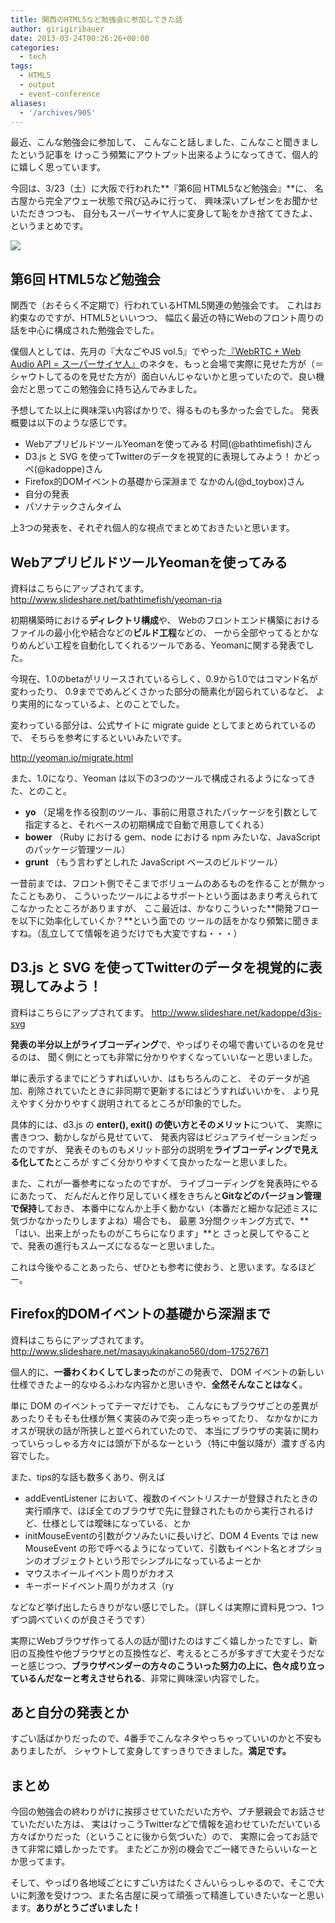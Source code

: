 ```yaml
---
title: 関西のHTML5など勉強会に参加してきた話
author: girigiribauer
date: 2013-03-24T00:26:26+00:00
categories:
  - tech
tags:
  - HTML5
  - output
  - event-conference
aliases:
  - '/archives/905'
---
```

最近、こんな勉強会に参加して、 こんなこと話しました、こんなこと聞きましたという記事を けっこう頻繁にアウトプット出来るようになってきて、個人的に嬉しく思っています。

今回は、3/23（土）に大阪で行われた**『第6回 HTML5など勉強会』**に、 名古屋から完全アウェー状態で飛び込みに行って、 興味深いプレゼンをお聞かせいただきつつも、 自分もスーパーサイヤ人に変身して恥をかき捨ててきたよ、というまとめです。

![][1]

## 第6回 HTML5など勉強会

関西で（おそらく不定期で）行われているHTML5関連の勉強会です。 これはお約束なのですが、HTML5といいつつ、 幅広く最近の特にWebのフロント周りの話を中心に構成された勉強会でした。

僕個人としては、先月の『大なごやJS vol.5』でやった[『WebRTC + Web Audio API = スーパーサイヤ人』][2]のネタを、もっと会場で実際に見せた方が（＝シャウトしてるのを見せた方が）面白いんじゃないかと思っていたので、良い機会だと思ってこの勉強会に持ち込んでみました。

予想してた以上に興味深い内容ばかりで、得るものも多かった会でした。 発表概要は以下のような感じです。

  * WebアプリビルドツールYeomanを使ってみる 村岡(@bathtimefish)さん
  * D3.js と SVG を使ってTwitterのデータを視覚的に表現してみよう！ かどっぺ(@kadoppe)さん
  * Firefox的DOMイベントの基礎から深淵まで なかのん(@d_toybox)さん
  * 自分の発表
  * パソナテックさんタイム

上3つの発表を、それぞれ個人的な視点でまとめておきたいと思います。

## WebアプリビルドツールYeomanを使ってみる

資料はこちらにアップされてます。 <http://www.slideshare.net/bathtimefish/yeoman-ria>

初期構築時における**ディレクトリ構成**や、 Webのフロントエンド構築におけるファイルの最小化や結合などの**ビルド工程**などの、 一から全部やってるとかなりめんどい工程を自動化してくれるツールである、Yeomanに関する発表でした。

今現在、1.0のbetaがリリースされているらしく、0.9から1.0ではコマンド名が変わったり、 0.9まででめんどくさかった部分の簡素化が図られているなど、 より実用的になっているよ、とのことでした。

変わっている部分は、公式サイトに migrate guide としてまとめられているので、 そちらを参考にするといいみたいです。

<http://yeoman.io/migrate.html>

また、1.0になり、Yeoman は以下の3つのツールで構成されるようになってきた、とのこと。

  * **yo** （足場を作る役割のツール、事前に用意されたパッケージを引数として指定すると、それベースの初期構成で自動で用意してくれる）
  * **bower** （Ruby における gem、node における npm みたいな、JavaScriptのパッケージ管理ツール）
  * **grunt** （もう言わずとしれた JavaScript ベースのビルドツール）

一昔前までは、フロント側でそこまでボリュームのあるものを作ることが無かったこともあり、 こういったツールによるサポートという面はあまり考えられてこなかったところがありますが、 ここ最近は、かなりこういった**開発フローを以下に効率化していくか？**という面での ツールの話をかなり頻繁に聞きますね。（乱立してて情報を追うだけでも大変ですね・・・）

## D3.js と SVG を使ってTwitterのデータを視覚的に表現してみよう！

資料はこちらにアップされてます。 <http://www.slideshare.net/kadoppe/d3js-svg>

**発表の半分以上がライブコーディング**で、やっぱりその場で書いているのを見せるのは、 聞く側にとっても非常に分かりやすくなっていいなーと思いました。

単に表示するまでにどうすればいいか、はもちろんのこと、 そのデータが追加、削除されていたときに非同期で更新するにはどうすればいいかを、 より見えやすく分かりやすく説明されてるところが印象的でした。

具体的には、d3.js の **enter(), exit() の使い方とそのメリット**について、 実際に書きつつ、動かしながら見せていて、 発表内容はビジュアライゼーションだったのですが、 発表そのものもメリット部分の説明を**ライブコーディングで見える化してた**ところが すごく分かりやすくて良かったなーと思いました。

また、これが一番参考になったのですが、 ライブコーディングを発表時にやるにあたって、 だんだんと作り足していく様をきちんと**Gitなどのバージョン管理で保持**しておき、 本番中になんか上手く動かない（本番だと細かな記述ミスに気づかなかったりしますよね）場合でも、 最悪 3分間クッキング方式で、**「はい、出来上がったものがこちらになります」**と さっと戻してやることで、発表の進行もスムーズになるなーと思いました。

これは今後やることあったら、ぜひとも参考に使おう、と思います。なるほどー。

## Firefox的DOMイベントの基礎から深淵まで

資料はこちらにアップされてます。 <http://www.slideshare.net/masayukinakano560/dom-17527671>

個人的に、**一番わくわくしてしまった**のがこの発表で、 DOM イベントの新しい仕様できたよー的なゆるふわな内容かと思いきや、**全然そんなことはなく**。

単に DOM のイベントってテーマだけでも、 こんなにもブラウザごとの差異があったりそもそも仕様が無く実装のみで突っ走っちゃってたり、 なかなかにカオスが現状の話が所狭しと並べられていたので、 本当にブラウザの実装に関わっていらっしゃる方々には頭が下がるなーという（特に中盤以降が）濃すぎる内容でした。

また、tips的な話も数多くあり、例えば

  * addEventListener において、複数のイベントリスナーが登録されたときの実行順序で、ほぼ全てのブラウザで先に登録されたものから実行されるけど、仕様としては曖昧になっている、とか
  * initMouseEventの引数がクソみたいに長いけど、DOM 4 Events では new MouseEvent の形で呼べるようになっていて、引数もイベント名とオプションのオブジェクトという形でシンプルになっているよーとか
  * マウスホイールイベント周りがカオス
  * キーボードイベント周りがカオス（ry

などなど挙げ出したらきりがない感じでした。（詳しくは実際に資料見つつ、1つずつ調べていくのが良さそうです）

実際にWebブラウザ作ってる人の話が聞けたのはすごく嬉しかったですし、新旧の互換性や他ブラウザとの互換性など、考えるところが多すぎて大変そうだなーと感じつつ、**ブラウザベンダーの方々のこういった努力の上に、色々成り立っているんだなーと考えさせられる**、非常に興味深い内容でした。

## あと自分の発表とか

すごい話ばかりだったので、4番手でこんなネタやっちゃっていいのかと不安もありましたが、 シャウトして変身してすっきりできました。**満足です。**

## まとめ

今回の勉強会の終わりがけに挨拶させていただいた方や、プチ懇親会でお話させていただいた方は、 実はけっこうTwitterなどで情報を追わせていただいている方々ばかりだった（ということに後から気づいた）ので、 実際に会ってお話できて非常に嬉しかったです。 またどこか別の機会でご一緒できたらいいなーとか思ってます。

そして、やっぱり各地域ごとにすごい方はたくさんいらっしゃるので、そこで大いに刺激を受けつつ、また名古屋に戻って頑張って精進していきたいなーと思います。**ありがとうございました！**

 [1]: /img/2013/03/html5-west01.png
 [2]: /archives/834/

